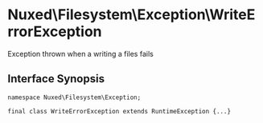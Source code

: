 # Nuxed\\Filesystem\\Exception\\WriteErrorException




Exception thrown when a writing a files fails




## Interface Synopsis




``` Hack
namespace Nuxed\Filesystem\Exception;

final class WriteErrorException extends RuntimeException {...}
```



